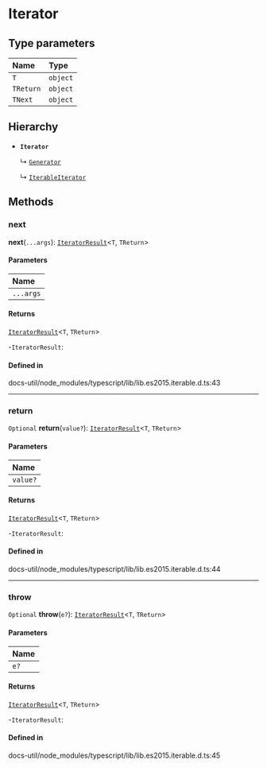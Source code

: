 # Iterator

## Type parameters

| Name | Type |
| :------ | :------ |
| `T` | `object` |
| `TReturn` | `object` |
| `TNext` | `object` |

## Hierarchy

- **`Iterator`**

  ↳ [`Generator`](Generator.md)

  ↳ [`IterableIterator`](IterableIterator.md)

## Methods

### next

**next**(`...args`): [`IteratorResult`](../index.md#iteratorresult)<`T`, `TReturn`\>

#### Parameters

| Name |
| :------ |
| `...args` | [] \| [`TNext`] |

#### Returns

[`IteratorResult`](../index.md#iteratorresult)<`T`, `TReturn`\>

-`IteratorResult`: 

#### Defined in

docs-util/node_modules/typescript/lib/lib.es2015.iterable.d.ts:43

___

### return

`Optional` **return**(`value?`): [`IteratorResult`](../index.md#iteratorresult)<`T`, `TReturn`\>

#### Parameters

| Name |
| :------ |
| `value?` | `TReturn` |

#### Returns

[`IteratorResult`](../index.md#iteratorresult)<`T`, `TReturn`\>

-`IteratorResult`: 

#### Defined in

docs-util/node_modules/typescript/lib/lib.es2015.iterable.d.ts:44

___

### throw

`Optional` **throw**(`e?`): [`IteratorResult`](../index.md#iteratorresult)<`T`, `TReturn`\>

#### Parameters

| Name |
| :------ |
| `e?` | `any` |

#### Returns

[`IteratorResult`](../index.md#iteratorresult)<`T`, `TReturn`\>

-`IteratorResult`: 

#### Defined in

docs-util/node_modules/typescript/lib/lib.es2015.iterable.d.ts:45
